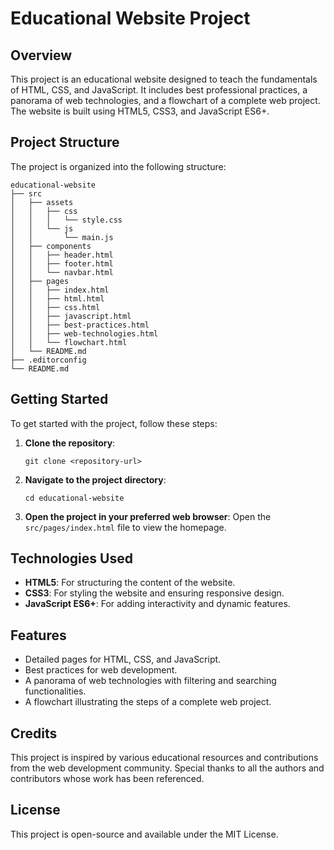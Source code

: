 # Educational Website Project

## Overview
This project is an educational website designed to teach the fundamentals of HTML, CSS, and JavaScript. It includes best professional practices, a panorama of web technologies, and a flowchart of a complete web project. The website is built using HTML5, CSS3, and JavaScript ES6+.

## Project Structure
The project is organized into the following structure:

```
educational-website
├── src
│   ├── assets
│   │   ├── css
│   │   │   └── style.css
│   │   └── js
│   │       └── main.js
│   ├── components
│   │   ├── header.html
│   │   ├── footer.html
│   │   └── navbar.html
│   ├── pages
│   │   ├── index.html
│   │   ├── html.html
│   │   ├── css.html
│   │   ├── javascript.html
│   │   ├── best-practices.html
│   │   ├── web-technologies.html
│   │   └── flowchart.html
│   └── README.md
├── .editorconfig
└── README.md
```

## Getting Started
To get started with the project, follow these steps:

1. **Clone the repository**:
   ```
   git clone <repository-url>
   ```

2. **Navigate to the project directory**:
   ```
   cd educational-website
   ```

3. **Open the project in your preferred web browser**:
   Open the `src/pages/index.html` file to view the homepage.

## Technologies Used
- **HTML5**: For structuring the content of the website.
- **CSS3**: For styling the website and ensuring responsive design.
- **JavaScript ES6+**: For adding interactivity and dynamic features.

## Features
- Detailed pages for HTML, CSS, and JavaScript.
- Best practices for web development.
- A panorama of web technologies with filtering and searching functionalities.
- A flowchart illustrating the steps of a complete web project.

## Credits
This project is inspired by various educational resources and contributions from the web development community. Special thanks to all the authors and contributors whose work has been referenced.

## License
This project is open-source and available under the MIT License.